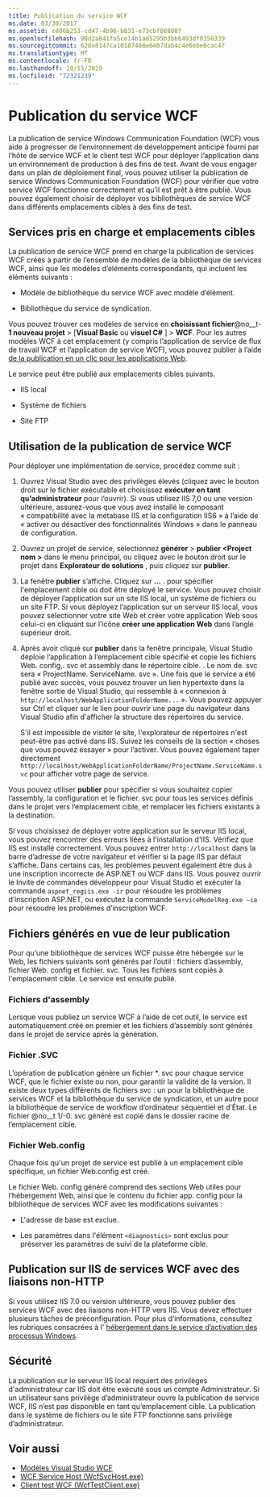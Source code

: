 ```yaml
---
title: Publication du service WCF
ms.date: 03/30/2017
ms.assetid: c806b253-cd47-4b96-b831-e73cbf08808f
ms.openlocfilehash: 90d2a841fa5ce14b1ad5295b3bb6493df0350339
ms.sourcegitcommit: 628e8147ca10187488e6407dab4c4e6ebe0cac47
ms.translationtype: MT
ms.contentlocale: fr-FR
ms.lasthandoff: 10/15/2019
ms.locfileid: "72321239"
---
```

# <a name="wcf-service-publishing"></a>Publication du service WCF

La publication de service Windows Communication Foundation (WCF) vous aide à progresser de l’environnement de développement anticipé fourni par l’hôte de service WCF et le client test WCF pour déployer l’application dans un environnement de production à des fins de test. Avant de vous engager dans un plan de déploiement final, vous pouvez utiliser la publication de service Windows Communication Foundation (WCF) pour vérifier que votre service WCF fonctionne correctement et qu’il est prêt à être publié. Vous pouvez également choisir de déployer vos bibliothèques de service WCF dans différents emplacements cibles à des fins de test.

## <a name="supported-services-and-target-locations"></a>Services pris en charge et emplacements cibles

La publication de service WCF prend en charge la publication de services WCF créés à partir de l’ensemble de modèles de la bibliothèque de services WCF, ainsi que les modèles d’éléments correspondants, qui incluent les éléments suivants :

- Modèle de bibliothèque du service WCF avec modèle d’élément.

- Bibliothèque du service de syndication.

Vous pouvez trouver ces modèles de service en **choisissant fichier**@no__t-**1 nouveau projet** > [**Visual Basic** ou **visuel C#** ] > **WCF**. Pour les autres modèles WCF à cet emplacement (y compris l’application de service de flux de travail WCF et l’application de service WCF), vous pouvez publier à l’aide [de la publication en un clic pour les applications Web](https://docs.microsoft.com/previous-versions/aspnet/dd465337(v=vs.110)).

Le service peut être publié aux emplacements cibles suivants.

- IIS local

- Système de fichiers

- Site FTP

## <a name="using-wcf-service-publishing"></a>Utilisation de la publication de service WCF

Pour déployer une implémentation de service, procédez comme suit :

1. Ouvrez Visual Studio avec des privilèges élevés (cliquez avec le bouton droit sur le fichier exécutable et choisissez **exécuter en tant qu’administrateur** pour l’ouvrir).  Si vous utilisez IIS 7,0 ou une version ultérieure, assurez-vous que vous avez installé le composant « compatibilité avec la métabase IIS et la configuration IIS6 » à l’aide de « activer ou désactiver des fonctionnalités Windows » dans le panneau de configuration.

2. Ouvrez un projet de service, sélectionnez **générer** > **publier \<Project nom >** dans le menu principal, ou cliquez avec le bouton droit sur le projet dans **Explorateur de solutions** , puis cliquez sur **publier**.

3. La fenêtre **publier** s’affiche. Cliquez sur **...** . pour spécifier l'emplacement cible où doit être déployé le service. Vous pouvez choisir de déployer l’application sur un site IIS local, un système de fichiers ou un site FTP. Si vous déployez l’application sur un serveur IIS local, vous pouvez sélectionner votre site Web et créer votre application Web sous celui-ci en cliquant sur l’icône **créer une application Web** dans l’angle supérieur droit.

4. Après avoir cliqué sur **publier** dans la fenêtre principale, Visual Studio déploie l’application à l’emplacement cible spécifié et copie les fichiers Web. config,. svc et assembly dans le répertoire cible. . Le nom de. svc sera « ProjectName. ServiceName. svc ». Une fois que le service a été publié avec succès, vous pouvez trouver un lien hypertexte dans la fenêtre sortie de Visual Studio, qui ressemble à « connexion à `http://localhost/WebApplicationFolderName...` ». Vous pouvez appuyer sur Ctrl et cliquer sur le lien pour ouvrir une page du navigateur dans Visual Studio afin d'afficher la structure des répertoires du service.

     S'il est impossible de visiter le site, l'explorateur de répertoires n'est peut-être pas activé dans IIS. Suivez les conseils de la section « choses que vous pouvez essayer » pour l’activer. Vous pouvez également taper directement `http://localhost/WebApplicationFolderName/ProjectName.ServiceName.svc` pour afficher votre page de service.

Vous pouvez utiliser **publier** pour spécifier si vous souhaitez copier l’assembly, la configuration et le fichier. svc pour tous les services définis dans le projet vers l’emplacement cible, et remplacer les fichiers existants à la destination.

Si vous choisissez de déployer votre application sur le serveur IIS local, vous pouvez rencontrer des erreurs liées à l'installation d'IIS. Vérifiez que IIS est installé correctement. Vous pouvez entrer `http://localhost` dans la barre d’adresse de votre navigateur et vérifier si la page IIS par défaut s’affiche. Dans certains cas, les problèmes peuvent également être dus à une inscription incorrecte de ASP.NET ou WCF dans IIS. Vous pouvez ouvrir le Invite de commandes développeur pour Visual Studio et exécuter la commande `aspnet_regiis.exe -ir` pour résoudre les problèmes d’inscription ASP.NET, ou exécutez la commande `ServiceModelReg.exe –ia` pour résoudre les problèmes d’inscription WCF.

## <a name="files-generated-for-publishing"></a>Fichiers générés en vue de leur publication
 Pour qu’une bibliothèque de services WCF puisse être hébergée sur le Web, les fichiers suivants sont générés par l’outil : fichiers d’assembly, fichier Web. config et fichier. svc. Tous les fichiers sont copiés à l'emplacement cible. Le service est ensuite publié.

### <a name="assembly-files"></a>Fichiers d'assembly
 Lorsque vous publiez un service WCF à l’aide de cet outil, le service est automatiquement créé en premier et les fichiers d’assembly sont générés dans le projet de service après la génération.

### <a name="svc-file"></a>Fichier .SVC
 L’opération de publication génère un fichier *. svc pour chaque service WCF, que le fichier existe ou non, pour garantir la validité de la version. Il existe deux types différents de fichiers svc : un pour la bibliothèque de services WCF et la bibliothèque du service de syndication, et un autre pour la bibliothèque de service de workflow d’ordinateur séquentiel et d’État. Le fichier @no__t 1/-0. svc généré est copié dans le dossier racine de l’emplacement cible.

### <a name="webconfig-file"></a>Fichier Web.config
 Chaque fois qu'un projet de service est publié à un emplacement cible spécifique, un fichier Web.config est créé.

 Le fichier Web. config généré comprend des sections Web utiles pour l’hébergement Web, ainsi que le contenu du fichier app. config pour la bibliothèque de services WCF avec les modifications suivantes :

- L'adresse de base est exclue.

- Les paramètres dans l'élément `<diagnostics>` sont exclus pour préserver les paramètres de suivi de la plateforme cible.

## <a name="publishing-wcf-services-with-non-http-bindings-to-iis"></a>Publication sur IIS de services WCF avec des liaisons non-HTTP
 Si vous utilisez IIS 7.0 ou version ultérieure, vous pouvez publier des services WCF avec des liaisons non-HTTP vers IIS. Vous devez effectuer plusieurs tâches de préconfiguration. Pour plus d’informations, consultez les rubriques consacrées à l' [hébergement dans le service d’activation des processus Windows](./feature-details/hosting-in-windows-process-activation-service.md).

## <a name="security"></a>Sécurité
 La publication sur le serveur IIS local requiert des privilèges d'administrateur car IIS doit être exécuté sous un compte Administrateur. Si un utilisateur sans privilège d’administrateur ouvre la publication de service WCF, IIS n’est pas disponible en tant qu’emplacement cible. La publication dans le système de fichiers ou le site FTP fonctionne sans privilège d’administrateur.

## <a name="see-also"></a>Voir aussi

- [Modèles Visual Studio WCF](wcf-vs-templates.md)
- [WCF Service Host (WcfSvcHost.exe)](wcf-service-host-wcfsvchost-exe.md)
- [Client test WCF (WcfTestClient.exe)](wcf-test-client-wcftestclient-exe.md)
